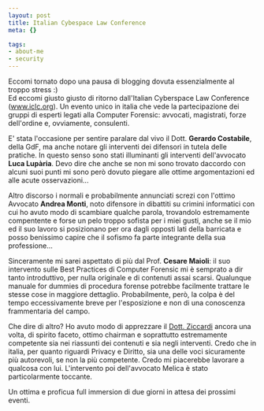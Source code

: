 ```yaml
--- 
layout: post
title: Italian Cybespace Law Conference
meta: {}

tags: 
- about-me
- security
---
```

 Eccomi tornato dopo una pausa di blogging dovuta essenzialmente al troppo stress :)  
 Ed eccomi giusto giusto di ritorno dall'Italian Cyberspace Law Conference (<a href="http://www.iclc.org/">www.iclc.org</a>). Un evento unico in italia che vede la partecipazione dei gruppi di esperti legati alla Computer Forensic: avvocati, magistrati, forze dell'ordine e, ovviamente, consulenti.  
  
  E' stata l'occasione per sentire paralare dal vivo il Dott. <b>Gerardo Costabile</b>, della GdF, ma anche notare gli interventi dei difensori in tutela delle pratiche. In questo senso sono stati illuminanti gli interventi dell'avvocato <b>Luca Lupària</b>. Devo dire che anche se non mi sono trovato daccordo con alcuni suoi punti mi sono però dovuto piegare alle ottime argomentazioni ed alle acute osservazioni...  
  
  
 Altro discorso i normali e probabilmente annunciati screzi con l'ottimo Avvocato <b>Andrea Monti</b>, noto difensore in dibattiti su crimini informatici con cui ho avuto modo di scambiare qualche parola, trovandolo estremamente compentente e forse un pelo troppo sofista per i miei gusti, anche se il mio ed il suo lavoro si posizionano per ora dagli opposti lati della barricata e posso benissimo capire che il sofismo fa parte integrante della sua professione...  
  
 Sinceramente mi sarei aspettato di più dal Prof. <b>Cesare Maioli</b>: il suo intervento sulle Best Practices di Computer Forensic mi è semprato a dir tanto introduttivo, per nulla originale e di contenuti assai scarsi. Qualunque manuale for dummies di procedura forense potrebbe facilmente trattare le stesse cose in maggiore dettaglio. Probabilmente, però, la colpa è del tempo eccessivamente breve per l'esposizione e non di una conoscenza frammentaria del campo.  
  
  Che dire di altro? Ho avuto modo di apprezzare il <a href="http://www.ziccardi.org/">Dott. Ziccardi</a> ancora una volta, di spirito faceto, ottimo chairman e soprattutto estremamente competente sia nei riassunti dei contenuti e sia negli interventi. Credo che in italia, per quanto riguardi Privacy e Diritto, sia una delle voci sicuramente più autorevoli, se non la più competente. Credo mi piacerebbe lavorare a qualcosa con lui. L'intervento poi dell'avvocato Melica è stato particolarmente toccante.  
  
 Un ottima e proficua full immersion di due giorni in attesa dei prossimi eventi.<div style="clear:both; padding-bottom: 0.25em;"></div> 
